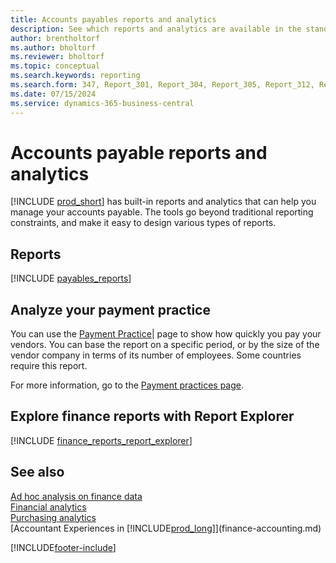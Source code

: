 ```yaml
---
title: Accounts payables reports and analytics
description: See which reports and analytics are available in the standard version of Business Central so that you can keep track of your accounts payable.
author: brentholtorf
ms.author: bholtorf
ms.reviewer: bholtorf
ms.topic: conceptual
ms.search.keywords: reporting
ms.search.form: 347, Report_301, Report_304, Report_305, Report_312, Report_317, Report_319, Report_321, Report_322, Report_329
ms.date: 07/15/2024
ms.service: dynamics-365-business-central
---
```

# Accounts payable reports and analytics

[!INCLUDE [prod_short](includes/prod_short.md)] has built-in reports and analytics that can help you manage your accounts payable. The tools go  beyond traditional reporting constraints, and make it easy to design various types of reports.  

## Reports

[!INCLUDE [payables_reports](includes/payables-reports-include.md)]

## Analyze your payment practice

You can use the [Payment Practice](https://businesscentral.dynamics.com?page=687)| page to show how quickly you pay your vendors. You can base the report on a specific period, or by the size of the vendor company in terms of its number of employees. Some countries require this report. 

For more information, go to the [Payment practices page](ui-payment-practices.md).

## Explore finance reports with Report Explorer

[!INCLUDE [finance_reports_report_explorer](includes/finance-reports-report-explorer-include.md)]

## See also

[Ad hoc analysis on finance data](ad-hoc-analysis-finance.md)  
[Financial analytics](bi.md)  
[Purchasing analytics](purchasing-analytics-overview.md)  
[Accountant Experiences in [!INCLUDE[prod_long](includes/prod_long.md)]](finance-accounting.md)  

[!INCLUDE[footer-include](includes/footer-banner.md)]
